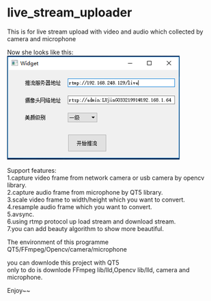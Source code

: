 # live_stream_uploader
This is for live stream upload with video and audio which collected by camera and microphone  

Now she looks like this:  
![live_stream_uploader](img/upLoader.PNG)     

Support features:  
1.capture video frame from network camera or usb camera by opencv library.  
2.capture audio frame from microphone by QT5 library.  
3.scale video frame to width/height which you want to convert.    
4.resample audio frame which you want to convert.   
5.avsync.  
6.using rtmp protocol up load stream and download stream.  
7.you can add beauty algorithm to show more beautiful.  


The environment of this programme  
QT5/FFmpeg/Opencv/camera/microphone  

you can downlode this project with QT5  
only to do is downlode FFmpeg lib/lld,Opencv lib/lld, camera and microphone.  

Enjoy~~  
